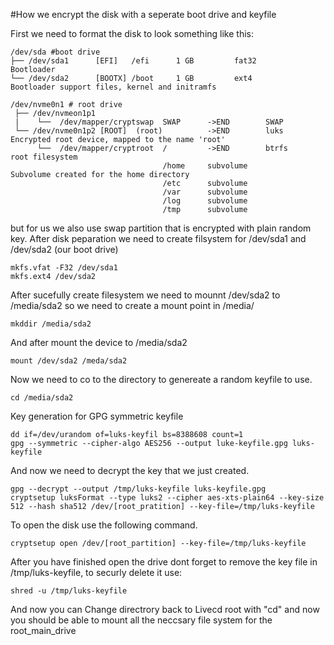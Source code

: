 #How we encrypt the disk with a seperate boot drive and keyfile

First we need to format the disk to look something like this:
```
/dev/sda #boot drive
├── /dev/sda1      [EFI]   /efi      1 GB         fat32       Bootloader
└── /dev/sda2      [BOOTX] /boot     1 GB         ext4        Bootloader support files, kernel and initramfs

/dev/nvme0n1 # root drive
 ├── /dev/nvmeon1p1
 |    └──  /dev/mapper/cryptswap  SWAP      ->END        SWAP
 └── /dev/nvme0n1p2 [ROOT]  (root)          ->END        luks        Encrypted root device, mapped to the name 'root'
      └──  /dev/mapper/cryptroot  /         ->END        btrfs       root filesystem
                                  /home     subvolume                Subvolume created for the home directory
                                  /etc      subvolume
                                  /var      subvolume
                                  /log      subvolume
                                  /tmp      subvolume
```

but for us we also use swap partition that is encrypted with plain random key.
After disk peparation we need to create filsystem for /dev/sda1 and /dev/sda2 (our boot drive) 

```
mkfs.vfat -F32 /dev/sda1
mkfs.ext4 /dev/sda2
```
After sucefully create filesystem we need to mounnt /dev/sda2 to /media/sda2 so we need to create a mount point in /media/
```
mkddir /media/sda2
```
And after mount the device to /media/sda2
```
mount /dev/sda2 /meda/sda2
```
Now we need to co to the directory to genereate a random keyfile to use.
```
cd /media/sda2
```
Key generation for GPG symmetric keyfile
```
dd if=/dev/urandom of=luks-keyfil bs=8388608 count=1
gpg --symmetric --cipher-algo AES256 --output luke-keyfile.gpg luks-keyfile
```
And now we need to decrypt the key that we just created.
```
gpg --decrypt --output /tmp/luks-keyfile luks-keyfile.gpg
cryptsetup luksFormat --type luks2 --cipher aes-xts-plain64 --key-size 512 --hash sha512 /dev/[root_pratition] --key-file=/tmp/luks-keyfile
```
To open the disk use the following command.
```
cryptsetup open /dev/[root_partition] --key-file=/tmp/luks-keyfile
```
After you have finished open the drive dont forget to remove the key file in /tmp/luks-keyfile, to securly delete it use:
```
shred -u /tmp/luks-keyfile
```
And now you can Change directrory back to Livecd root with "cd" and now you should be able to mount all the neccsary file system for the root_main_drive
